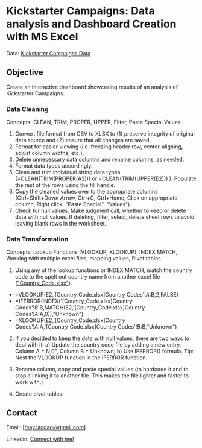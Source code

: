 # Kickstarter Campaigns: Data analysis and Dashboard Creation with MS Excel

Data: [Kickstarter Campaigns Data](data/Data_Kickstarter_Projects.csv)

## Objective

Create an interactive dashboard showcasing results of an analysis of Kickstarter Campaigns.

### Data Cleaning

Concepts: CLEAN, TRIM, PROPER, UPPER, Filter, Paste Special Values

1. Convert file format from CSV to XLSX to (1) preserve integrity of original data source and (2) ensure that all changes are saved.
2. Format for easier viewing (i.e. freezing header row, center-aligning, adjust column widths, etc.).
3. Delete unnecessary data columns and rename columns, as needed.
4. Format data types accordingly.
5. Clean and trim individual string data types (=CLEAN(TRIM(PROPER(A2))) or =CLEAN(TRIM(UPPER(E2))) ). Populate the rest of the rows using the fill handle.
6. Copy the cleaned values over to the appropriate columns (Ctrl+Shift+Down Arrow, Ctrl+C, Ctrl+Home, Click on appropriate column, Right click, "Paste Special", "Values").
7. Check for null values. Make judgment call, whether to keep or delete data with null values. If deleting, filter, select, delete sheet rows to avoid leaving blank rows in the worksheet.

### Data Transformation

Concepts: Lookup Functions (VLOOKUP, XLOOKUP), INDEX MATCH, Working with multiple excel files, mapping values, Pivot tables

1. Using any of the lookup functions or INDEX MATCH, match the country code to the spelt out country name from another excel file (["Country_Code.xlsx"](analysis/Country_Code.xlsx)).

- =VLOOKUP(E2,'[Country_Code.xlsx]Country Codes'!$A:$B,2,FALSE)
- =IFERROR(INDEX('[Country_Code.xlsx]Country Codes'!$B:$B,MATCH(E2,'[Country_Code.xlsx]Country Codes'!$A:$A,0)),"Unknown")
- =XLOOKUP(E2,'[Country_Code.xlsx]Country Codes'!$A:$A,'[Country_Code.xlsx]Country Codes'!$B:$B,"Unknown")

2. If you decided to keep the data with null values, there are two ways to deal with it:
   a) Update the country code file by adding a new entry, Column A = N,0", Column B = Unknown;
   b) Use IFERROR() formula. Tip: Nest the VLOOKUP function in the IFERROR function.

3. Rename column, copy and paste special values (to hardcode it and to stop it linking it to another file. This makes the file lighter and faster to work with.)

4. Create pivot tables.

## Contact

Email: [may.lacdao@gmail.com]

Linkedin: [Connect with me!](https://www.linkedin.com/in/maylacdao/)
